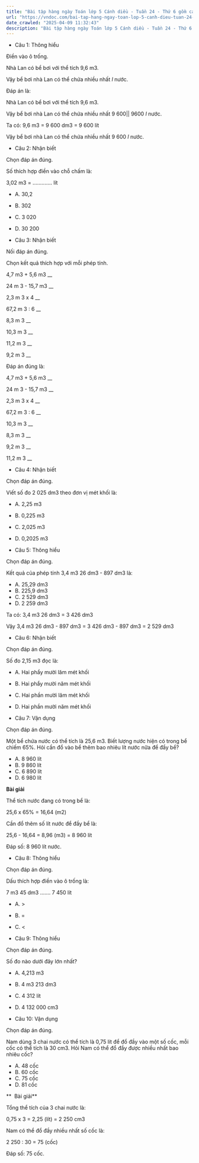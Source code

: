 ```yaml
---
title: "Bài tập hàng ngày Toán lớp 5 Cánh diều - Tuần 24 - Thứ 6 gồm các câu hỏi tổng hợp nội dung trong bài Mét khối được học ở Tuần 24 trong chương trình Toán lớp 5 Tập 2 Cánh diều."
url: "https://vndoc.com/bai-tap-hang-ngay-toan-lop-5-canh-dieu-tuan-24-thu-6-337539"
date_crawled: "2025-04-09 11:32:43"
description: "Bài tập hàng ngày Toán lớp 5 Cánh diều - Tuần 24 - Thứ 6 gồm các câu hỏi tổng hợp nội dung trong bài Mét khối được học ở Tuần 24 trong chương trình Toán lớp 5 Tập 2 Cánh diều."
---
```


* Câu 1:  Thông hiểu

Điền vào ô trống.

Nhà Lan có bể bơi với thể tích 9,6 m3.

Vậy bể bơi nhà Lan có thể chứa nhiều nhất  _l_ nước.

Đáp án là:

Nhà Lan có bể bơi với thể tích 9,6 m3.

Vậy bể bơi nhà Lan có thể chứa nhiều nhất 9 600|| 9600 _l_ nước.

Ta có: 9,6 m3 = 9 600 dm3 = 9 600 lít

Vậy bể bơi nhà Lan có thể chứa nhiều nhất 9 600 _l_ nước.

* Câu 2:  Nhận biết

Chọn đáp án đúng.

Số thích hợp điền vào chỗ chấm là:

3,02 m3 = ............. lít

  * A. 30,2 
  * B. 302 
  * C. 3 020 
  * D. 30 200 



* Câu 3:  Nhận biết

Nối đáp án đúng.

Chọn kết quả thích hợp với mỗi phép tính.

4,7 m3 \+ 5,6 m3 __

24 m 3 \- 15,7 m3 __

2,3 m 3 x 4  __

67,2 m 3 : 6  __

8,3 m 3 __

10,3 m 3 __

11,2 m 3 __

9,2 m 3 __

Đáp án đúng là:

4,7 m3 \+ 5,6 m3 __

24 m 3 \- 15,7 m3 __

2,3 m 3 x 4 __

67,2 m 3 : 6 __

10,3 m 3 __

8,3 m 3 __

9,2 m 3 __

11,2 m 3 __

* Câu 4: Nhận biết

Chọn đáp án đúng.

Viết số đo 2 025 dm3 theo đơn vị mét khối là:

  * A. 2,25 m3
  * B. 0,225 m3
  * C. 2,025 m3
  * D. 0,2025 m3



* Câu 5:  Thông hiểu

Chọn đáp án đúng.

Kết quả của phép tính 3,4 m3 26 dm3 \- 897 dm3 là:

  * A. 25,29 dm3
  * B. 225,9 dm3
  * C. 2 529 dm3
  * D. 2 259 dm3



Ta có: 3,4 m3 26 dm3 = 3 426 dm3

Vậy 3,4 m3 26 dm3 \- 897 dm3 = 3 426 dm3 \- 897 dm3 = 2 529 dm3

* Câu 6:  Nhận biết

Chọn đáp án đúng.

Số đo 2,15 m3 đọc là:

  * A. Hai phẩy mười lăm mét khối 
  * B. Hai phẩy mười năm mét khối 
  * C. Hai phần mười lăm mét khối 
  * D. Hai phần mười năm mét khối 



* Câu 7:  Vận dụng

Chọn đáp án đúng.

Một bể chứa nước có thể tích là 25,6 m3. Biết lượng nước hiện có trong bể chiếm 65%. Hỏi cần đổ vào bể thêm bao nhiêu lít nước nữa để đầy bể?

  * A. 8 960 lít 
  * B. 9 860 lít 
  * C. 6 890 lít 
  * D. 6 980 lít 



**Bài giải**

Thể tích nước đang có trong bể là:

25,6 x 65% = 16,64 (m2)

Cần đổ thêm số lít nước để đầy bể là:

25,6 - 16,64 = 8,96 (m3) = 8 960 lít

Đáp số: 8 960 lít nước.

* Câu 8:  Thông hiểu

Chọn đáp án đúng.

Dấu thích hợp điền vào ô trống là:

7 m3 45 dm3 ....... 7 450 lít

  * A. >
  * B. = 
  * C. <



* Câu 9:  Thông hiểu

Chọn đáp án đúng.

Số đo nào dưới đây lớn nhất?

  * A. 4,213 m3
  * B. 4 m3 213 dm3
  * C. 4 312 lít 
  * D. 4 132 000 cm3



* Câu 10:  Vận dụng

Chọn đáp án đúng.

Nam dùng 3 chai nước có thể tích là 0,75 lít để đổ đầy vào một số cốc, mỗi cốc có thể tích là 30 cm3. Hỏi Nam có thể đổ đầy được nhiều nhất bao nhiêu cốc?

  * A. 48 cốc 
  * B. 60 cốc 
  * C. 75 cốc 
  * D. 81 cốc 



**  Bài giải**

Tổng thể tích của 3 chai nước là:

0,75 x 3 = 2,25 (lít) = 2 250 cm3

Nam có thể đổ đầy nhiều nhất số cốc là:

2 250 : 30 = 75 (cốc)

Đáp số: 75 cốc.
